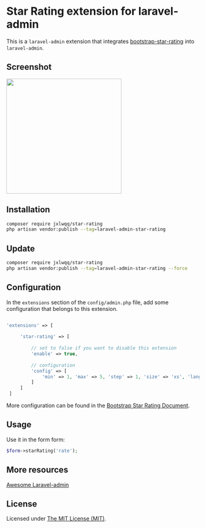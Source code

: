# Star Rating extension for laravel-admin

This is a `laravel-admin` extension that integrates [bootstrap-star-rating](https://github.com/kartik-v/bootstrap-star-rating) into `laravel-admin`.

## Screenshot

<img src="https://camo.githubusercontent.com/8ce0822c6ba8b770ddfee452392bf61e1c3bd0f2/68747470733a2f2f6c68332e676f6f676c6575736572636f6e74656e742e636f6d2f707543624e4c394c6c424d747938446d615a78417130794d38746575684d5f6845766f782d4e754a327837785765644e6873386e77536b315a6f384649534641737974383d77313336362d683736382d72772d6e6f" width=300>

## Installation

```bash
composer require jxlwqq/star-rating
php artisan vendor:publish --tag=laravel-admin-star-rating
```

## Update

```bash
composer require jxlwqq/star-rating
php artisan vendor:publish --tag=laravel-admin-star-rating --force
```

## Configuration

In the `extensions` section of the `config/admin.php` file, add some configuration that belongs to this extension.
```php

'extensions' => [
 
     'star-rating' => [
     
         // set to false if you want to disable this extension
         'enable' => true,
         
         // configuration
         'config' => [
             'min' => 1, 'max' => 5, 'step' => 1, 'size' => 'xs', 'language' => 'zh',
         ]
     ]
 ]

```

More configuration can be found in the [Bootstrap Star Rating Document](http://plugins.krajee.com/star-rating).

## Usage

Use it in the form form:
```php
$form->starRating('rate');
```

## More resources

[Awesome Laravel-admin](https://github.com/jxlwqq/awesome-laravel-admin)


## License

Licensed under [The MIT License (MIT)](LICENSE).
